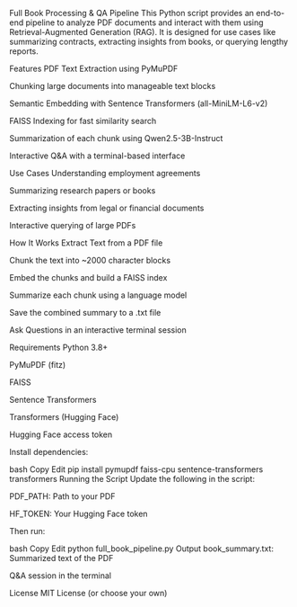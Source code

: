Full Book Processing & QA Pipeline
This Python script provides an end-to-end pipeline to analyze PDF documents and interact with them using Retrieval-Augmented Generation (RAG). It is designed for use cases like summarizing contracts, extracting insights from books, or querying lengthy reports.

Features
PDF Text Extraction using PyMuPDF

Chunking large documents into manageable text blocks

Semantic Embedding with Sentence Transformers (all-MiniLM-L6-v2)

FAISS Indexing for fast similarity search

Summarization of each chunk using Qwen2.5-3B-Instruct

Interactive Q&A with a terminal-based interface

Use Cases
Understanding employment agreements

Summarizing research papers or books

Extracting insights from legal or financial documents

Interactive querying of large PDFs

How It Works
Extract Text from a PDF file

Chunk the text into ~2000 character blocks

Embed the chunks and build a FAISS index

Summarize each chunk using a language model

Save the combined summary to a .txt file

Ask Questions in an interactive terminal session

Requirements
Python 3.8+

PyMuPDF (fitz)

FAISS

Sentence Transformers

Transformers (Hugging Face)

Hugging Face access token

Install dependencies:

bash
Copy
Edit
pip install pymupdf faiss-cpu sentence-transformers transformers
Running the Script
Update the following in the script:

PDF_PATH: Path to your PDF

HF_TOKEN: Your Hugging Face token

Then run:

bash
Copy
Edit
python full_book_pipeline.py
Output
book_summary.txt: Summarized text of the PDF

Q&A session in the terminal

License
MIT License (or choose your own)

